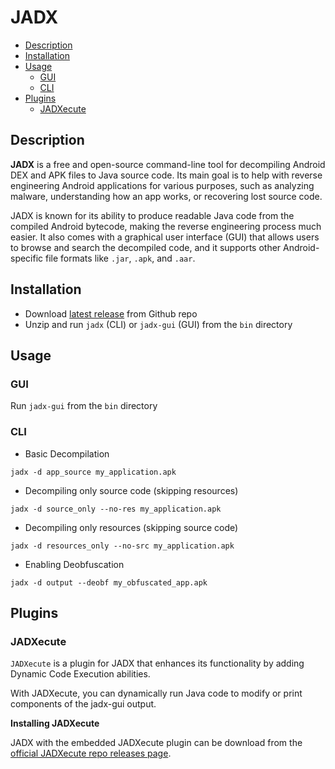 # JADX
- [Description](#description)
- [Installation](#installation)
- [Usage](#usage)
  - [GUI](#gui)
  - [CLI](#cli)
- [Plugins](#plugins)
  - [JADXecute](#jadxecute)

## Description

**JADX** is a free and open-source command-line tool for decompiling Android DEX and APK files to Java source code. Its main goal is to help with reverse engineering Android applications for various purposes, such as analyzing malware, understanding how an app works, or recovering lost source code.

JADX is known for its ability to produce readable Java code from the compiled Android bytecode, making the reverse engineering process much easier. It also comes with a graphical user interface (GUI) that allows users to browse and search the decompiled code, and it supports other Android-specific file formats like `.jar`, `.apk`, and `.aar`.

## Installation

- Download [latest release](https://github.com/skylot/jadx/releases/) from Github repo
- Unzip and run `jadx` (CLI) or `jadx-gui` (GUI) from the `bin` directory

## Usage

### GUI

Run `jadx-gui` from the `bin` directory

### CLI

- Basic Decompilation
```
jadx -d app_source my_application.apk
```

- Decompiling only source code (skipping resources)
```
jadx -d source_only --no-res my_application.apk
```

- Decompiling only resources (skipping source code)
```
jadx -d resources_only --no-src my_application.apk
```

- Enabling Deobfuscation
```
jadx -d output --deobf my_obfuscated_app.apk
```

## Plugins

### JADXecute

`JADXecute` is a plugin for JADX that enhances its functionality by adding Dynamic Code Execution abilities.

With JADXecute, you can dynamically run Java code to modify or print components of the jadx-gui output.

**Installing JADXecute**

JADX with the embedded JADXecute plugin can be download from the [official JADXecute repo releases page](https://github.com/LaurieWired/JADXecute/releases).